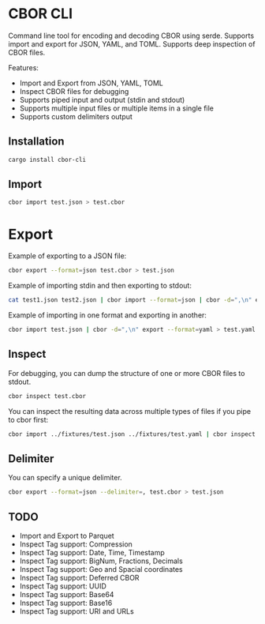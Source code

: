 # CBOR CLI

Command line tool for encoding and decoding CBOR using serde. Supports import and export for JSON, YAML, and TOML. Supports deep inspection of CBOR files.

Features:

- Import and Export from JSON, YAML, TOML
- Inspect CBOR files for debugging
- Supports piped input and output (stdin and stdout)
- Supports multiple input files or multiple items in a single file
- Supports custom delimiters output

## Installation

```bash
cargo install cbor-cli
```

## Import

```bash
cbor import test.json > test.cbor
```

# Export

Example of exporting to a JSON file:

```bash
cbor export --format=json test.cbor > test.json
```

Example of importing stdin and then exporting to stdout:

```bash
cat test1.json test2.json | cbor import --format=json | cbor -d=",\n" export --format=json
```

Example of importing in one format and exporting in another:

```bash
cbor import test.json | cbor -d=",\n" export --format=yaml > test.yaml
```

## Inspect

For debugging, you can dump the structure of one or more CBOR files to stdout.

```bash
cbor inspect test.cbor
```

You can inspect the resulting data across multiple types of files if you pipe to cbor first:

```bash
cbor import ../fixtures/test.json ../fixtures/test.yaml | cbor inspect
```

## Delimiter

You can specify a unique delimiter.

```bash
cbor export --format=json --delimiter=, test.cbor > test.json
```

## TODO

- Import and Export to Parquet
- Inspect Tag support: Compression
- Inspect Tag support: Date, Time, Timestamp
- Inspect Tag support: BigNum, Fractions, Decimals
- Inspect Tag support: Geo and Spacial coordinates
- Inspect Tag support: Deferred CBOR
- Inspect Tag support: UUID
- Inspect Tag support: Base64
- Inspect Tag support: Base16
- Inspect Tag support: URI and URLs
